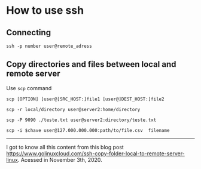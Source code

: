 # How to use ssh

## Connecting

    ssh -p number user@remote_adress

## Copy directories and files between local and remote server

Use `scp` command

    scp [OPTION] [user@]SRC_HOST:]file1 [user@]DEST_HOST:]file2

    scp -r local/directory user@server2:home/directory

    scp -P 9090 ./teste.txt user@server2:directory/teste.txt

    scp -i $chave user@127.000.000.000:path/to/file.csv  filename

---

I got to know all this content from this blog post <https://www.golinuxcloud.com/ssh-copy-folder-local-to-remote-server-linux>. Acessed in November 3th, 2020.
